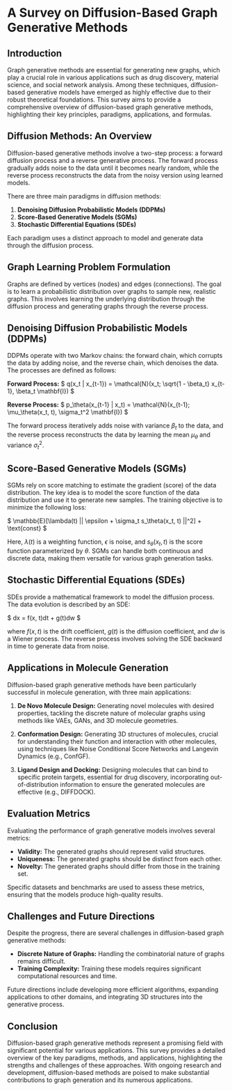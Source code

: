 # A Survey on Diffusion-Based Graph Generative Methods

## Introduction

Graph generative methods are essential for generating new graphs, which play a crucial role in various applications such as drug discovery, material science, and social network analysis. Among these techniques, diffusion-based generative models have emerged as highly effective due to their robust theoretical foundations. This survey aims to provide a comprehensive overview of diffusion-based graph generative methods, highlighting their key principles, paradigms, applications, and formulas.

## Diffusion Methods: An Overview

Diffusion-based generative methods involve a two-step process: a forward diffusion process and a reverse generative process. The forward process gradually adds noise to the data until it becomes nearly random, while the reverse process reconstructs the data from the noisy version using learned models.

There are three main paradigms in diffusion methods:
1. **Denoising Diffusion Probabilistic Models (DDPMs)**
2. **Score-Based Generative Models (SGMs)**
3. **Stochastic Differential Equations (SDEs)**

Each paradigm uses a distinct approach to model and generate data through the diffusion process.

## Graph Learning Problem Formulation

Graphs are defined by vertices (nodes) and edges (connections). The goal is to learn a probabilistic distribution over graphs to sample new, realistic graphs. This involves learning the underlying distribution through the diffusion process and generating graphs through the reverse process.

## Denoising Diffusion Probabilistic Models (DDPMs)

DDPMs operate with two Markov chains: the forward chain, which corrupts the data by adding noise, and the reverse chain, which denoises the data. The processes are defined as follows:

**Forward Process:**
$ q(x_t | x_{t-1}) = \mathcal{N}(x_t; \sqrt{1 - \beta_t} x_{t-1}, \beta_t \mathbf{I}) $

**Reverse Process:**
$ p_\theta(x_{t-1} | x_t) = \mathcal{N}(x_{t-1}; \mu_\theta(x_t, t), \sigma_t^2 \mathbf{I}) $

The forward process iteratively adds noise with variance $\beta_t$ to the data, and the reverse process reconstructs the data by learning the mean $\mu_\theta$ and variance $\sigma_t^2$.

## Score-Based Generative Models (SGMs)

SGMs rely on score matching to estimate the gradient (score) of the data distribution. The key idea is to model the score function of the data distribution and use it to generate new samples. The training objective is to minimize the following loss:

$ \mathbb{E}[\lambda(t) || \epsilon + \sigma_t s_\theta(x_t, t) ||^2] + \text{const} $

Here, $\lambda(t)$ is a weighting function, $\epsilon$ is noise, and $s_\theta(x_t, t)$ is the score function parameterized by $\theta$. SGMs can handle both continuous and discrete data, making them versatile for various graph generation tasks.

## Stochastic Differential Equations (SDEs)

SDEs provide a mathematical framework to model the diffusion process. The data evolution is described by an SDE:

$ dx = f(x, t)dt + g(t)dw $

where $f(x, t)$ is the drift coefficient, $g(t)$ is the diffusion coefficient, and $dw$ is a Wiener process. The reverse process involves solving the SDE backward in time to generate data from noise.

## Applications in Molecule Generation

Diffusion-based graph generative methods have been particularly successful in molecule generation, with three main applications:

1. **De Novo Molecule Design:** Generating novel molecules with desired properties, tackling the discrete nature of molecular graphs using methods like VAEs, GANs, and 3D molecule geometries.
   
2. **Conformation Design:** Generating 3D structures of molecules, crucial for understanding their function and interaction with other molecules, using techniques like Noise Conditional Score Networks and Langevin Dynamics (e.g., ConfGF).

3. **Ligand Design and Docking:** Designing molecules that can bind to specific protein targets, essential for drug discovery, incorporating out-of-distribution information to ensure the generated molecules are effective (e.g., DIFFDOCK).

## Evaluation Metrics

Evaluating the performance of graph generative models involves several metrics:
- **Validity:** The generated graphs should represent valid structures.
- **Uniqueness:** The generated graphs should be distinct from each other.
- **Novelty:** The generated graphs should differ from those in the training set.

Specific datasets and benchmarks are used to assess these metrics, ensuring that the models produce high-quality results.

## Challenges and Future Directions

Despite the progress, there are several challenges in diffusion-based graph generative methods:
- **Discrete Nature of Graphs:** Handling the combinatorial nature of graphs remains difficult.
- **Training Complexity:** Training these models requires significant computational resources and time.

Future directions include developing more efficient algorithms, expanding applications to other domains, and integrating 3D structures into the generative process.

## Conclusion

Diffusion-based graph generative methods represent a promising field with significant potential for various applications. This survey provides a detailed overview of the key paradigms, methods, and applications, highlighting the strengths and challenges of these approaches. With ongoing research and development, diffusion-based methods are poised to make substantial contributions to graph generation and its numerous applications.
